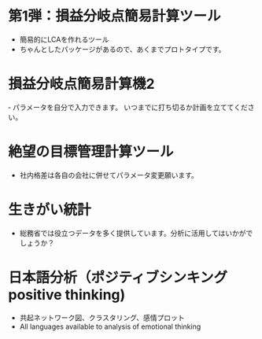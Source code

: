# 第1弾：損益分岐点簡易計算ツール
- 簡易的にLCAを作れるツール
- ちゃんとしたパッケージがあるので、あくまでプロトタイプです。
# 損益分岐点簡易計算機2
‐ パラメータを自分で入力できます。
いつまでに打ち切るか計画を立ててください。

# 絶望の目標管理計算ツール
- 社内格差は各自の会社に併せてパラメータ変更願います。

# 生きがい統計
- 総務省では役立つデータを多く提供しています。分析に活用してはいかがでしょうか？

# 日本語分析（ポジティブシンキング positive thinking)
- 共起ネットワーク図、クラスタリング、感情プロット
- All languages available to analysis of emotional thinking

